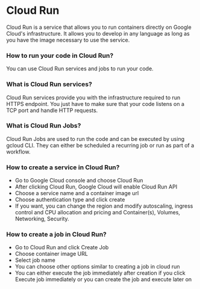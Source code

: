# Cloud Run

Cloud Run is a service that allows you to run containers directly on Google Cloud's infrastructure. It allows you to develop in any language as long as you have the image necessary to use the service.

### How to run your code in Cloud Run?

You can use Cloud Run services and jobs to run your code.

### What is Cloud Run services?

Cloud Run services provide you with the infrastructure required to run HTTPS endpoint. You just have to make sure that your code listens on a TCP port and handle HTTP requests.

### What is Cloud Run Jobs?

Cloud Run Jobs are used to run the code and can be executed by using gcloud CLI. They can either be scheduled a recurring job or run as part of a workflow.

### How to create a service in Cloud Run?

- Go to Google Cloud console and choose Cloud Run
- After clicking Cloud Run, Google Cloud will enable Cloud Run API
- Choose a service name and a container image url
- Choose authentication type and click create
- If you want, you can change the region and modify autoscaling, ingress control and CPU allocation and pricing and Container(s), Volumes, Networking, Security.

### How to create a job in Cloud Run?

- Go to Cloud Run and click Create Job
- Choose container image URL
- Select job name
- You can choose other options similar to creating a job in cloud run
- You can either execute the job immediately after creation if you click Execute job immediately or you can create the job and execute later on